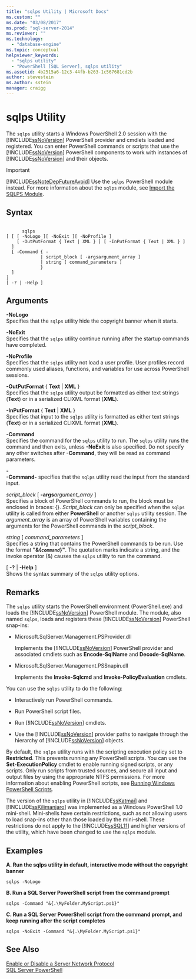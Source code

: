 ```yaml
---
title: "sqlps Utility | Microsoft Docs"
ms.custom: ""
ms.date: "03/08/2017"
ms.prod: "sql-server-2014"
ms.reviewer: ""
ms.technology: 
  - "database-engine"
ms.topic: conceptual
helpviewer_keywords: 
  - "sqlps utility"
  - "PowerShell [SQL Server], sqlps utility"
ms.assetid: 4b2515a6-12c3-44fb-b263-1c567681cd2b
author: stevestein
ms.author: sstein
manager: craigg
---
```

# sqlps Utility
  The `sqlps` utility starts a Windows PowerShell 2.0 session with the [!INCLUDE[ssNoVersion](../includes/ssnoversion-md.md)] PowerShell provider and cmdlets loaded and registered. You can enter PowerShell commands or scripts that use the [!INCLUDE[ssNoVersion](../includes/ssnoversion-md.md)] PowerShell components to work with instances of [!INCLUDE[ssNoVersion](../includes/ssnoversion-md.md)] and their objects.  
  
> [!IMPORTANT]  
>  [!INCLUDE[ssNoteDepFutureAvoid](../includes/ssnotedepfutureavoid-md.md)] Use the `sqlps` PowerShell module instead. For more information about the `sqlps` module, see [Import the SQLPS Module](../database-engine/import-the-sqlps-module.md).  
  
## Syntax  
  
```  
  
      sqlps   
[ [ [ -NoLogo ][ -NoExit ][ -NoProfile ]  
    [ -OutPutFormat { Text | XML } ] [ -InPutFormat { Text | XML } ]  
  ]  
  [ -Command { -  
             | script_block [ -argsargument_array ]  
             | string [ command_parameters ]  
             }  
  ]  
]  
[ -? | -Help ]  
```  
  
## Arguments  
 **-NoLogo**  
 Specifies that the `sqlps` utility hide the copyright banner when it starts.  
  
 **-NoExit**  
 Specifies that the `sqlps` utility continue running after the startup commands have completed.  
  
 **-NoProfile**  
 Specifies that the `sqlps` utility not load a user profile. User profiles record commonly used aliases, functions, and variables for use across PowerShell sessions.  
  
 **-OutPutFormat** { **Text** | **XML** }  
 Specifies that the `sqlps` utility output be formatted as either text strings (**Text**) or in a serialized CLIXML format (**XML**).  
  
 **-InPutFormat** { **Text** | **XML** }  
 Specifies that input to the `sqlps` utility is formatted as either text strings (**Text**) or in a serialized CLIXML format (**XML**).  
  
 **-Command**  
 Specifies the command for the `sqlps` utility to run. The `sqlps` utility runs the command and then exits, unless **-NoExit** is also specified. Do not specify any other switches after **-Command**, they will be read as command parameters.  
  
 **-**  
 **-Command-** specifies that the `sqlps` utility read the input from the standard input.  
  
 *script_block* [ **-args***argument_array* ]  
 Specifies a block of PowerShell commands to run, the block must be enclosed in braces: {}. *Script_block* can only be specified when the `sqlps` utility is called from either **PowerShell** or another `sqlps` utility session. The *argument_array* is an array of PowerShell variables containing the arguments for the PowerShell commands in the *script_block*.  
  
 *string* [ *command_parameters* ]  
 Specifies a string that contains the PowerShell commands to be run. Use the format **"&{*`command`*}"**. The quotation marks indicate a string, and the invoke operator (&) causes the `sqlps` utility to run the command.  
  
 [ **-?** | **-Help** ]  
 Shows the syntax summary of the `sqlps` utility options.  
  
## Remarks  
 The `sqlps` utility starts the PowerShell environment (PowerShell.exe) and loads the [!INCLUDE[ssNoVersion](../includes/ssnoversion-md.md)] PowerShell module. The module, also named `sqlps`, loads and registers these [!INCLUDE[ssNoVersion](../includes/ssnoversion-md.md)] PowerShell snap-ins:  
  
-   Microsoft.SqlServer.Management.PSProvider.dll  
  
     Implements the [!INCLUDE[ssNoVersion](../includes/ssnoversion-md.md)] PowerShell provider and associated cmdlets such as **Encode-SqlName** and **Decode-SqlName**.  
  
-   Microsoft.SqlServer.Management.PSSnapin.dll  
  
     Implements the **Invoke-Sqlcmd** and **Invoke-PolicyEvaluation** cmdlets.  
  
 You can use the `sqlps` utility to do the following:  
  
-   Interactively run PowerShell commands.  
  
-   Run PowerShell script files.  
  
-   Run [!INCLUDE[ssNoVersion](../includes/ssnoversion-md.md)] cmdlets.  
  
-   Use the [!INCLUDE[ssNoVersion](../includes/ssnoversion-md.md)] provider paths to navigate through the hierarchy of [!INCLUDE[ssNoVersion](../includes/ssnoversion-md.md)] objects.  
  
 By default, the `sqlps` utility runs with the scripting execution policy set to **Restricted**. This prevents running any PowerShell scripts. You can use the **Set-ExecutionPolicy** cmdlet to enable running signed scripts, or any scripts. Only run scripts from trusted sources, and secure all input and output files by using the appropriate NTFS permissions. For more information about enabling PowerShell scripts, see [Running Windows PowerShell Scripts](http://go.microsoft.com/fwlink/?LinkId=103166).  
  
 The version of the `sqlps` utility in [!INCLUDE[ssKatmai](../includes/sskatmai-md.md)] and [!INCLUDE[ssKilimanjaro](../includes/sskilimanjaro-md.md)] was implemented as a Windows PowerShell 1.0 mini-shell. Mini-shells have certain restrictions, such as not allowing users to load snap-ins other than those loaded by the mini-shell. These restrictions do not apply to the [!INCLUDE[ssSQL11](../includes/sssql11-md.md)] and higher versions of the utility, which have been changed to use the `sqlps` module.  
  
## Examples  
 **A. Run the sqlps utility in default, interactive mode without the copyright banner**  
  
```  
sqlps -NoLogo  
```  
  
 **B. Run a SQL Server PowerShell script from the command prompt**  
  
```  
sqlps -Command "&{.\MyFolder.MyScript.ps1}"  
```  
  
 **C. Run a SQL Server PowerShell script from the command prompt, and keep running after the script completes**  
  
```  
sqlps -NoExit -Command "&{.\MyFolder.MyScript.ps1}"  
```  
  
## See Also  
 [Enable or Disable a Server Network Protocol](../database-engine/configure-windows/enable-or-disable-a-server-network-protocol.md)   
 [SQL Server PowerShell](../powershell/sql-server-powershell.md)  
  
  
